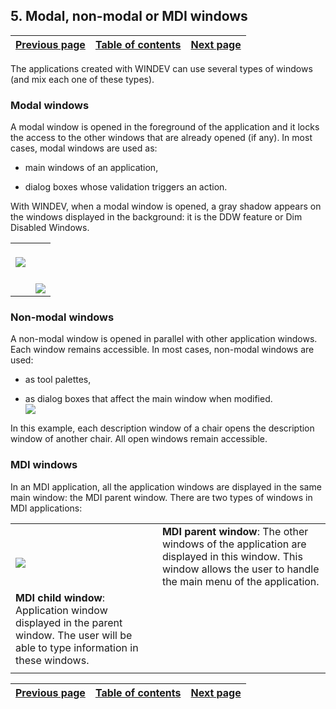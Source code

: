 
## 5. Modal, non-modal or MDI windows
			

| [Previous page](../Concepts_WD/1410086970.md) | [Table of contents](../Concepts_WD/1410087098.md) | [Next page](../Concepts_WD/1410086972.md) |
| --- | --- | --- |



<a name="NOTE1"></a>
<a name="NOTE1_1"></a>
The applications created with WINDEV can use several types of windows (and mix each one of these types).
<a name="NOTE1_2"></a>


### Modal windows
<a name="modal_windows_ELTPARAGRAPHE000017"></a>

A modal window is opened in the foreground of the application and it locks the access to the other windows that are already opened (if any). In most cases, modal windows are used as:

- main windows of an application,

- dialog boxes whose validation triggers an action.


With WINDEV, when a modal window is opened, a gray shadow appears on the windows displayed in the background: it is the DDW feature or Dim Disabled Windows.


|   |   |
| --- | --- |
| <br>![](https://doc.pcsoft.fr/en-US/images/image.awp?langid=3&name=P1_Fen%EAtres%20modales%20-%20HC%20N%B0001.gif&type=thumb)<br> |   |
|   | <br>![](https://doc.pcsoft.fr/en-US/images/image.awp?langid=3&name=P1_Fen%EAtres%20modales%20-%20HC%20N%B0002.gif&type=thumb)<br> |


<a name="NOTE1_3"></a>


### Non-modal windows
<a name="nonmodal_windows_ELTPARAGRAPHE000036"></a>

A non-modal window is opened in parallel with other application windows. Each window remains accessible. In most cases, non-modal windows are used:

- as tool palettes,

- as dialog boxes that affect the main window when modified. <br>![](https://doc.pcsoft.fr/en-US/images/image.awp?langid=3&name=P1_Fen%EAtres%20non%20modales%20-%20HC%20N%B0001.gif&type=thumb)



In this example, each description window of a chair opens the description window of another chair. All open windows remain accessible.
<a name="NOTE1_4"></a>


### MDI windows
<a name="mdi_windows_ELTPARAGRAPHE000051"></a>

In an MDI application, all the application windows are displayed in the same main window: the MDI parent window. There are two types of windows in MDI applications: 


|   |   |
| --- | --- |
| <br>![](https://doc.pcsoft.fr/en-US/images/image.awp?langid=3&name=P1_Fenetres%20MDI%20-%20HC%20N%B0001.gif&type=thumb)<br> | **MDI parent window**: The other windows of the application are displayed in this window. This window allows the user to handle the main menu of the application. |
| **MDI child window**: Application window displayed in the parent window. The user will be able to type information in these windows. |
|   |   |



| [Previous page](../Concepts_WD/1410086970.md) | [Table of contents](../Concepts_WD/1410087098.md) | [Next page](../Concepts_WD/1410086972.md) |
| --- | --- | --- |




